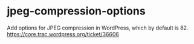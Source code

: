 # jpeg-compression-options
Add options for JPEG compression in WordPress, which by default is 82. https://core.trac.wordpress.org/ticket/36606
